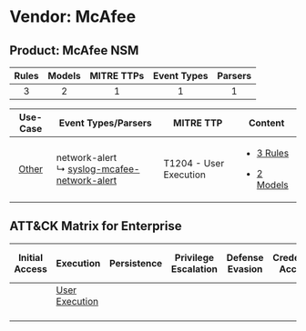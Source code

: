 Vendor: McAfee
==============
Product: McAfee NSM
-------------------
| Rules | Models | MITRE TTPs | Event Types | Parsers |
|:-----:|:------:|:----------:|:-----------:|:-------:|
|   3   |   2    |     1      |      1      |    1    |

|                Use-Case                | Event Types/Parsers                                                                                          | MITRE TTP                  | Content                                                                                            |
|:--------------------------------------:| ------------------------------------------------------------------------------------------------------------ | -------------------------- | -------------------------------------------------------------------------------------------------- |
| [Other](../../../UseCases/uc_other.md) |  network-alert<br> ↳ [syslog-mcafee-network-alert](Parsers/parserContent_syslog-mcafee-network-alert.md)<br> | T1204 - User Execution<br> | [<ul><li>3 Rules</li></ul><ul><li>2 Models</li></ul>](Rules_Models/r_m_mcafee_mcafee_nsm_Other.md) |

ATT&CK Matrix for Enterprise
----------------------------
| Initial Access | Execution                                                           | Persistence | Privilege Escalation | Defense Evasion | Credential Access | Discovery | Lateral Movement | Collection | Command and Control | Exfiltration | Impact |
| -------------- | ------------------------------------------------------------------- | ----------- | -------------------- | --------------- | ----------------- | --------- | ---------------- | ---------- | ------------------- | ------------ | ------ |
|                | [User Execution](https://attack.mitre.org/techniques/T1204)<br><br> |             |                      |                 |                   |           |                  |            |                     |              |        |